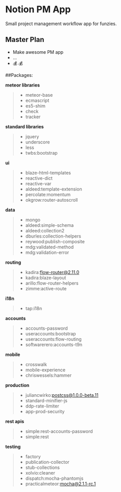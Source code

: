 # Notion PM App

Small project management workflow app for funzies. 

## Master Plan

- Make awesome PM app
- ...
- :moneybag: :moneybag:


##Packages:

**meteor libraries**
> - meteor-base
> - ecmascript
> - es5-shim
> - check
> - tracker

**standard libraries**
> - jquery
> - underscore
> - less
> - twbs:bootstrap

**ui**
> - blaze-html-templates
> - reactive-dict
> - reactive-var
> - aldeed:template-extension
> - percolate:momentum
> - okgrow:router-autoscroll

**data**
> - mongo
> - aldeed:simple-schema
> - aldeed:collection2
> - dburles:collection-helpers
> - reywood:publish-composite
> - mdg:validated-method
> - mdg:validation-error

**routing**
> - kadira:flow-router@2.11.0
> - kadira:blaze-layout
> - arillo:flow-router-helpers
> - zimme:active-route

**i18n**
> - tap:i18n

**accounts**
> - accounts-password
> - useraccounts:bootstrap
> - useraccounts:flow-routing
> - softwarerero:accounts-t9n

**mobile**
> - crosswalk
> - mobile-experience
> - chriswessels:hammer

**production**
> - juliancwirko:postcss@1.0.0-beta.11
> - standard-minifier-js
> - ddp-rate-limiter
> - app-prod-security

**rest apis**
> - simple:rest-accounts-password
> - simple:rest

**testing**
> - factory
> - publication-collector
> - stub-collections
> - xolvio:cleaner
> - dispatch:mocha-phantomjs
> - practicalmeteor:mocha@2.1.1-rc.1
